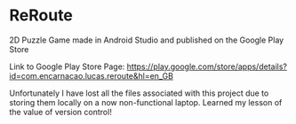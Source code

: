 # ReRoute
2D Puzzle Game made in Android Studio and published on the Google Play Store

Link to Google Play Store Page: https://play.google.com/store/apps/details?id=com.encarnacao.lucas.reroute&hl=en_GB

Unfortunately I have lost all the files associated with this project due to storing them locally on a now non-functional laptop. Learned my lesson of the value of version control!
